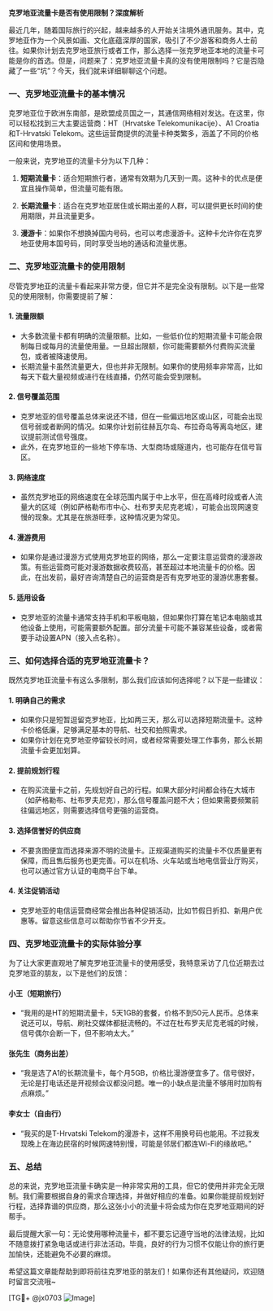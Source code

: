 **克罗地亚流量卡是否有使用限制？深度解析**

最近几年，随着国际旅行的兴起，越来越多的人开始关注境外通讯服务。其中，克罗地亚作为一个风景如画、文化底蕴深厚的国家，吸引了不少游客和商务人士前往。如果你计划去克罗地亚旅行或者工作，那么选择一张克罗地亚本地的流量卡可能是你的首选。但是，问题来了：克罗地亚流量卡真的没有使用限制吗？它是否隐藏了一些“坑”？今天，我们就来详细聊聊这个问题。

### 一、克罗地亚流量卡的基本情况

克罗地亚位于欧洲东南部，是欧盟成员国之一，其通信网络相对发达。在这里，你可以轻松找到三大主要运营商：HT（Hrvatske Telekomunikacije）、A1 Croatia和T-Hrvatski Telekom。这些运营商提供的流量卡种类繁多，涵盖了不同的价格区间和使用场景。

一般来说，克罗地亚的流量卡分为以下几种：

1. **短期流量卡**：适合短期旅行者，通常有效期为几天到一周。这种卡的优点是便宜且操作简单，但流量可能有限。
   
2. **长期流量卡**：适合在克罗地亚居住或长期出差的人群，可以提供更长时间的使用期限，并且流量更多。
   
3. **漫游卡**：如果你不想换掉国内号码，也可以考虑漫游卡。这种卡允许你在克罗地亚使用本国号码，同时享受当地的通话和流量优惠。

### 二、克罗地亚流量卡的使用限制

尽管克罗地亚的流量卡看起来非常方便，但它并不是完全没有限制。以下是一些常见的使用限制，你需要提前了解：

#### 1. **流量限额**
   - 大多数流量卡都有明确的流量限额。比如，一些低价位的短期流量卡可能会限制每日或每月的流量使用量。一旦超出限额，你可能需要额外付费购买流量包，或者被降速使用。
   - 长期流量卡虽然流量更大，但也并非无限制。如果你的使用频率非常高，比如每天下载大量视频或进行在线直播，仍然可能会受到限制。

#### 2. **信号覆盖范围**
   - 克罗地亚的信号覆盖总体来说还不错，但在一些偏远地区或山区，可能会出现信号弱或者断网的情况。如果你计划前往赫瓦尔岛、布拉奇岛等离岛地区，建议提前测试信号强度。
   - 此外，在克罗地亚的一些地下停车场、大型商场或隧道内，也可能存在信号盲区。

#### 3. **网络速度**
   - 虽然克罗地亚的网络速度在全球范围内属于中上水平，但在高峰时段或者人流量大的区域（例如萨格勒布市中心、杜布罗夫尼克老城），可能会出现网速变慢的现象。尤其是在旅游旺季，这种情况更为常见。

#### 4. **漫游费用**
   - 如果你是通过漫游方式使用克罗地亚的网络，那么一定要注意运营商的漫游政策。有些运营商可能对漫游数据收费较高，甚至超过本地流量卡的价格。因此，在出发前，最好咨询清楚自己的运营商是否有克罗地亚的漫游优惠套餐。

#### 5. **适用设备**
   - 克罗地亚的流量卡通常支持手机和平板电脑，但如果你打算在笔记本电脑或其他设备上使用，可能需要额外配置。部分流量卡可能不兼容某些设备，或者需要手动设置APN（接入点名称）。

### 三、如何选择合适的克罗地亚流量卡？

既然克罗地亚流量卡有这么多限制，那么我们应该如何选择呢？以下是一些建议：

#### 1. 明确自己的需求
   - 如果你只是短暂逗留克罗地亚，比如两三天，那么可以选择短期流量卡。这种卡价格低廉，足够满足基本的导航、社交和拍照需求。
   - 如果你计划在克罗地亚停留较长时间，或者经常需要处理工作事务，那么长期流量卡会更加划算。

#### 2. 提前规划行程
   - 在购买流量卡之前，先规划好自己的行程。如果大部分时间都会待在大城市（如萨格勒布、杜布罗夫尼克），那么信号覆盖问题不大；但如果需要频繁前往偏远地区，则需要选择信号更强的运营商。

#### 3. 选择信誉好的供应商
   - 不要贪图便宜而选择来源不明的流量卡。正规渠道购买的流量卡不仅质量更有保障，而且售后服务也更完善。可以在机场、火车站或当地电信营业厅购买，也可以通过官方认证的电商平台下单。

#### 4. 关注促销活动
   - 克罗地亚的电信运营商经常会推出各种促销活动，比如节假日折扣、新用户优惠等。留意这些信息可以帮助你节省不少开支。

### 四、克罗地亚流量卡的实际体验分享

为了让大家更直观地了解克罗地亚流量卡的使用感受，我特意采访了几位近期去过克罗地亚的朋友，以下是他们的反馈：

#### 小王（短期旅行）
   - “我用的是HT的短期流量卡，5天1GB的套餐，价格不到50元人民币。总体来说还可以，导航、刷社交媒体都挺流畅的。不过在杜布罗夫尼克老城的时候，信号偶尔会断一下，但不影响太大。”

#### 张先生（商务出差）
   - “我是选了A1的长期流量卡，每个月5GB，价格比漫游便宜多了。信号很好，无论是打电话还是开视频会议都没问题。唯一的小缺点是流量不够用时加购有点麻烦。”

#### 李女士（自由行）
   - “我买的是T-Hrvatski Telekom的漫游卡，这样不用换号码也能用。不过我发现晚上在海边民宿的时候网速特别慢，可能是邻居们都连Wi-Fi的缘故吧。”

### 五、总结

总的来说，克罗地亚流量卡确实是一种非常实用的工具，但它的使用并非完全无限制。我们需要根据自身的需求合理选择，并做好相应的准备。如果你能提前规划好行程，选择靠谱的供应商，那么这张小小的流量卡将会成为你在克罗地亚期间的好帮手。

最后提醒大家一句：无论使用哪种流量卡，都不要忘记遵守当地的法律法规，比如不随意拨打紧急电话或进行非法活动。毕竟，良好的行为习惯不仅能让你的旅行更加愉快，还能避免不必要的麻烦。

希望这篇文章能帮助到即将前往克罗地亚的朋友们！如果你还有其他疑问，欢迎随时留言交流哦~

[TG💪+ @jx0703 ![Image](https://github.com/user-attachments/assets/dbca1d08-cadb-493c-b0ec-ad6f7a83f270)]